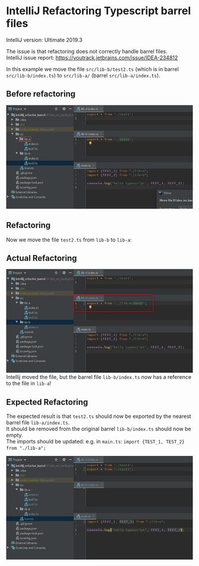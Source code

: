 # IntelliJ Refactoring Typescript barrel files 

IntelliJ version: Ultimate 2019.3

The issue is that refactoring does not correctly handle barrel files.  
IntelliJ issue report: https://youtrack.jetbrains.com/issue/IDEA-234812

In this example we move the file `src/lib-b/test2.ts` (which is in barrel `src/lib-b/index.ts`) to `src/lib-a/` (barrel `src/lib-a/index.ts`).

## Before refactoring
![start](./doc/start.png)

## Refactoring
Now we move the file `test2.ts` from `lib-b` to `lib-a`:

## Actual Refactoring
![actual](./doc/actual.png)
Intellij moved the file, but the barrel file `lib-b/index.ts` now has a reference to the file in `lib-a`!

## Expected Refactoring
The expected result is that `test2.ts` should now be exported by the nearest barrel file `lib-a/index.ts`.  
It should be removed from the original barrel `lib-b/index.ts` should now be empty.  
The imports should be updated: e.g. in `main.ts`: `import {TEST_1, TEST_2} from "./lib-a";`

![expected](./doc/expected.png)

